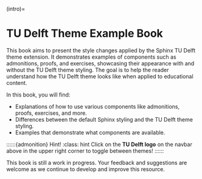 (intro)=
# TU Delft Theme Example Book

This book aims to present the style changes applied by the Sphinx TU Delft theme extension. It demonstrates examples of components such as admonitions, proofs, and exercises, showcasing their appearance with and without the TU Delft theme styling. The goal is to help the reader understand how the TU Delft theme looks like when applied to educational content.

In this book, you will find:

- Explanations of how to use various components like admonitions, proofs, exercises, and more.
- Differences between the default Sphinx styling and the TU Delft theme styling.
- Examples that demonstrate what components are available.

::::::{admonition} Hint!
:class: hint
Click on the **TU Delft logo** on the navbar above in the upper right corner to toggle between themes!
::::::

This book is still a work in progress. Your feedback and suggestions are welcome as we continue to develop and improve this resource.